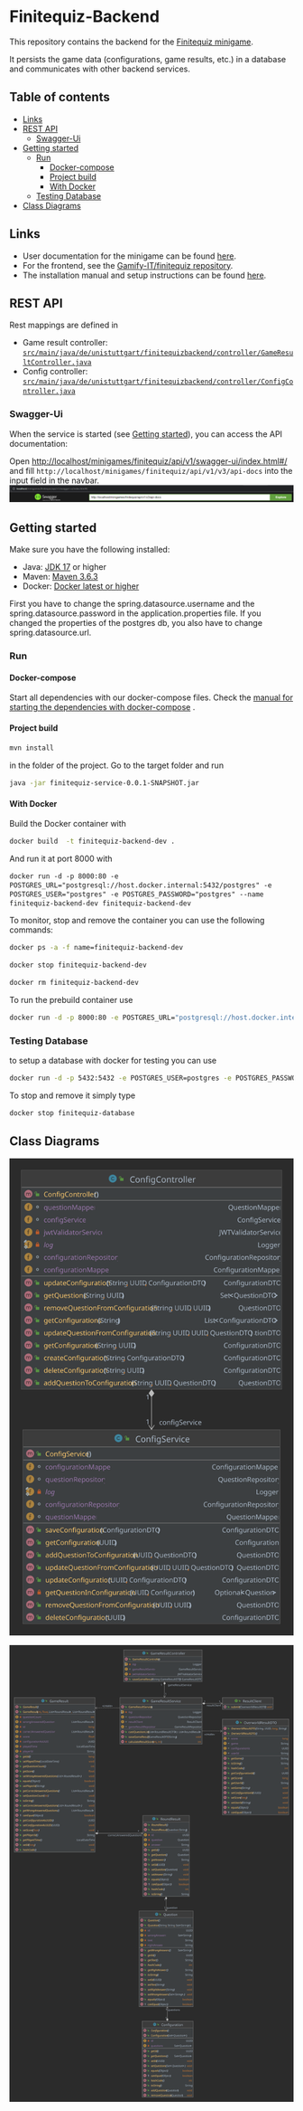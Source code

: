 # Finitequiz-Backend

This repository contains the backend for
the [Finitequiz minigame](https://gamifyit-docs.readthedocs.io/en/latest/user-manuals/minigames/finitequiz.html).

It persists the game data (configurations, game results, etc.) in a database and communicates with other backend
services.

## Table of contents

<!-- TOC -->
* [Links](#links)
* [REST API](#rest-api)
  * [Swagger-Ui](#swagger-ui)
* [Getting started](#getting-started)
  * [Run](#run)
    * [Docker-compose](#docker-compose)
    * [Project build](#project-build)
    * [With Docker](#with-docker)
  * [Testing Database](#testing-database)
* [Class Diagrams](#class-diagrams)
<!-- TOC -->

## Links

- User documentation for the minigame can be
  found [here](https://gamifyit-docs.readthedocs.io/en/latest/user-manuals/minigames/finitequiz.html).
- For the frontend, see the [Gamify-IT/finitequiz repository](https://github.com/Gamify-IT/finitequiz).
- The installation manual and setup instructions can be
  found [here](https://gamifyit-docs.readthedocs.io/en/latest/install-manuals/index.html).

## REST API

Rest mappings are defined in

- Game result
  controller: [`src/main/java/de/unistuttgart/finitequizbackend/controller/GameResultController.java`](src/main/java/de/unistuttgart/finitequizbackend/controller/GameResultController.java)
- Config
  controller: [`src/main/java/de/unistuttgart/finitequizbackend/controller/ConfigController.java`](src/main/java/de/unistuttgart/finitequizbackend/controller/ConfigController.java)

### Swagger-Ui

When the service is started (see [Getting started](#getting-started)), you can access the API documentation:

Open <http://localhost/minigames/finitequiz/api/v1/swagger-ui/index.html#/> and
fill `http://localhost/minigames/finitequiz/api/v1/v3/api-docs` into the input field in the navbar.
![img.png](assets/finitequiz-swagger.png)


## Getting started

Make sure you have the following installed:

- Java: [JDK 17](https://www.oracle.com/java/technologies/javase/jdk17-archive-downloads.html) or higher
- Maven: [Maven 3.6.3](https://maven.apache.org/download.cgi)
- Docker: [Docker latest or higher](https://www.docker.com/)

First you have to change the spring.datasource.username and the spring.datasource.password in the application.properties
file. If you changed the properties of the postgres db, you also have to change spring.datasource.url.

### Run

#### Docker-compose

Start all dependencies with our docker-compose files.
Check
the [manual for starting the dependencies with docker-compose](https://github.com/Gamify-IT/docs/blob/main/dev-manuals/languages/docker/docker-compose.md)
.

#### Project build

```sh
mvn install
```

in the folder of the project.
Go to the target folder and run

```sh
java -jar finitequiz-service-0.0.1-SNAPSHOT.jar
```

#### With Docker

Build the Docker container with

```sh
docker build  -t finitequiz-backend-dev .
```

And run it at port 8000 with

```
docker run -d -p 8000:80 -e POSTGRES_URL="postgresql://host.docker.internal:5432/postgres" -e POSTGRES_USER="postgres" -e POSTGRES_PASSWORD="postgres" --name finitequiz-backend-dev finitequiz-backend-dev
```

To monitor, stop and remove the container you can use the following commands:

```sh
docker ps -a -f name=finitequiz-backend-dev
```

```sh
docker stop finitequiz-backend-dev
```

```sh
docker rm finitequiz-backend-dev
```

To run the prebuild container use

```sh
docker run -d -p 8000:80 -e POSTGRES_URL="postgresql://host.docker.internal:5432/postgres" -e POSTGRES_USER="postgres" -e POSTGRES_PASSWORD="postgres" --name finitequiz-backend ghcr.io/gamify-it/finitequiz-backend:latest
```

### Testing Database

to setup a database with docker for testing you can use

```sh
docker run -d -p 5432:5432 -e POSTGRES_USER=postgres -e POSTGRES_PASSWORD=postgres -e POSTGRES_DB=postgres  --rm --name finitequiz-database postgres
```

To stop and remove it simply type

```sh
docker stop finitequiz-database
```

## Class Diagrams

![ConfigController](assets/ConfigService.svg)

![GameResultController](assets/GameResult.svg)